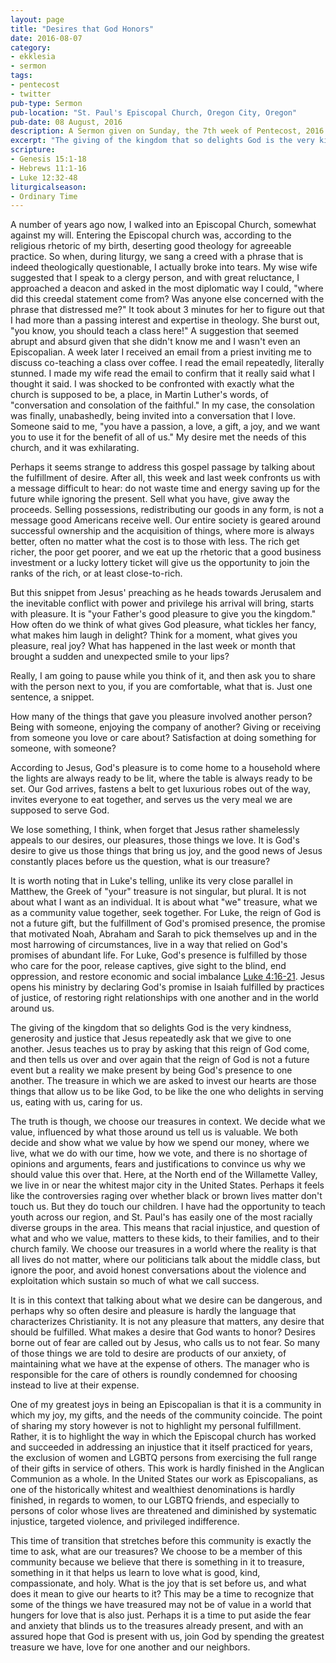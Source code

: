 ```yaml
---
layout: page
title: "Desires that God Honors"
date: 2016-08-07
category:
- ekklesia
- sermon
tags:
- pentecost
- twitter
pub-type: Sermon
pub-location: "St. Paul's Episcopal Church, Oregon City, Oregon"
pub-date: 08 August, 2016
description: A Sermon given on Sunday, the 7th week of Pentecost, 2016
excerpt: "The giving of the kingdom that so delights God is the very kindness, generosity and justice that Jesus repeatedly ask that we give to one another. Jesus teaches us to pray by asking that this reign of God come, and then tells us over and over again that the reign of God is not a future event but a reality we make present by being God's presence to one another. The treasure in which we are asked to invest our hearts are those things that allow us to be like God, to be like the one who delights in serving us, eating with us, caring for us."
scripture:
- Genesis 15:1-18
- Hebrews 11:1-16
- Luke 12:32-48
liturgicalseason:
- Ordinary Time
---
```

A number of years ago now, I walked into an Episcopal Church, somewhat against my will. Entering the Episcopal church was, according to the religious rhetoric of my birth, deserting good theology for agreeable practice. So when, during liturgy, we sang a creed with a phrase that is indeed theologically questionable, I actually broke into tears. My wise wife suggested that I speak to a clergy person, and with great reluctance, I approached a deacon and asked in the most diplomatic way I could, "where did this creedal statement come from? Was anyone else concerned with the phrase that distressed me?" It took about 3 minutes for her to figure out that I had more than a passing interest and expertise in theology. She burst out, "you know, you should teach a class here!" A suggestion that seemed abrupt and absurd given that she didn't know me and I wasn't even an Episcopalian. A week later I received an email from a priest inviting me to discuss co-teaching a class over coffee. I read the email repeatedly, literally stunned. I made my wife read the email to confirm that it really said what I thought it said. I was shocked to be confronted with exactly what the church is supposed to be, a place, in Martin Luther's words, of "conversation and consolation of the faithful." In my case, the consolation was finally, unabashedly, being invited into a conversation that I love. Someone said to me, "you have a passion, a love, a gift, a joy, and we want you to use it for the benefit of all of us." My desire met the needs of this church, and it was exhilarating.

Perhaps it seems strange to address this gospel passage by talking about the fulfillment of desire. After all, this week and last week confronts us with a message difficult to hear: do not waste time and energy saving up for the future while ignoring the present. Sell what you have, give away the proceeds. Selling possessions, redistributing our goods in any form, is not a message good Americans receive well. Our entire society is geared around successful ownership and the acquisition of things, where more is always better, often no matter what the cost is to those with less. The rich get richer, the poor get poorer, and we eat up the rhetoric that a good business investment or a lucky lottery ticket will give us the opportunity to join the ranks of the rich, or at least close-to-rich.

But this snippet from Jesus' preaching as he heads towards Jerusalem and the inevitable conflict with power and privilege his arrival will bring, starts with pleasure. It is "your Father's good pleasure to give you the kingdom." How often do we think of what gives God pleasure, what tickles her fancy, what makes him laugh in delight? Think for a moment, what gives you pleasure, real joy? What has happened in the last week or month that brought a sudden and unexpected smile to your lips?

Really, I am going to pause while you think of it, and then ask you to share with the person next to you, if you are comfortable, what that is. Just one sentence, a snippet.

How many of the things that gave you pleasure involved another person? Being with someone, enjoying the company of another? Giving or receiving from someone you love or care about? Satisfaction at doing something for someone, with someone?

According to Jesus, God's pleasure is to come home to a household where the lights are always ready to be lit, where the table is always ready to be set. Our God arrives, fastens a belt to get luxurious robes out of the way, invites everyone to eat together, and serves us the very meal we are supposed to serve God.

We lose something, I think, when forget that Jesus rather shamelessly appeals to our desires, our pleasures, those things we love. It is God's desire to give us those things that bring us joy, and the good news of Jesus constantly places before us the question, what is our treasure?

It is worth noting that in Luke's telling, unlike its very close parallel in Matthew, the Greek of "your" treasure is not singular, but plural. It is not about what I want as an individual. It is about what "we" treasure, what we as a community value together, seek together. For Luke, the reign of God is not a future gift, but the fulfillment of God's promised presence, the promise that motivated Noah, Abraham and Sarah to pick themselves up and in the most harrowing of circumstances, live in a way that relied on God's promises of abundant life. For Luke, God's presence is fulfilled by those who care for the poor, release captives, give sight to the blind, end oppression, and restore economic and social imbalance [Luke 4:16-21](http://bible.oremus.org/?ql=338021283). Jesus opens his ministry by declaring God's promise in Isaiah fulfilled by practices of justice, of restoring right relationships with one another and in the world around us.

The giving of the kingdom that so delights God is the very kindness, generosity and justice that Jesus repeatedly ask that we give to one another. Jesus teaches us to pray by asking that this reign of God come, and then tells us over and over again that the reign of God is not a future event but a reality we make present by being God's presence to one another. The treasure in which we are asked to invest our hearts are those things that allow us to be like God, to be like the one who delights in serving us, eating with us, caring for us.

The truth is though, we choose our treasures in context. We decide what we value, influenced by what those around us tell us is valuable. We both decide and show what we value by how we spend our money, where we live, what we do with our time, how we vote, and there is no shortage of opinions and arguments, fears and justifications to convince us why we should value this over that. Here, at the North end of the Willamette Valley, we live in or near the whitest major city in the United States. Perhaps it feels like the controversies raging over whether black or brown lives matter don't touch us. But they do touch our children. I have had the opportunity to teach youth across our region, and St. Paul's has easily one of the most racially diverse groups in the area. This means that racial injustice, and question of what and who we value, matters to these kids, to their families, and to their church family. We choose our treasures in a world where the reality is that all lives do not matter, where our politicians talk about the middle class, but ignore the poor, and avoid honest conversations about the violence and exploitation which sustain so much of what we call success.

It is in this context that talking about what we desire can be dangerous, and perhaps why so often desire and pleasure is hardly the language that characterizes Christianity. It is not any pleasure that matters, any desire that should be fulfilled. What makes a desire that God wants to honor? Desires borne out of fear are called out by Jesus, who calls us to not fear. So many of those things we are told to desire are products of our anxiety, of maintaining what we have at the expense of others. The manager who is responsible for the care of others is roundly condemned for choosing instead to live at their expense.

One of my greatest joys in being an Episcopalian is that it is a community in which my joy, my gifts, and the needs of the community coincide. The point of sharing my story however is not to highlight my personal fulfillment. Rather, it is to highlight the way in which the Episcopal church has worked and succeeded in addressing an injustice that it itself practiced for years, the exclusion of women and LGBTQ persons from exercising the full range of their gifts in service of others. This work is hardly finished in the Anglican Communion as a whole. In the United States our work as Episcopalians, as one of the historically whitest and wealthiest denominations is hardly finished, in regards to women, to our LGBTQ friends, and especially to persons of color whose lives are threatened and diminished by systematic injustice, targeted violence, and privileged indifference.

This time of transition that stretches before this community is exactly the time to ask, what are our treasures? We choose to be a member of this community because we believe that there is something in it to treasure, something in it that helps us learn to love what is good, kind, compassionate, and holy. What is the joy that is set before us, and what does it mean to give our hearts to it? This may be a time to recognize that some of the things we have treasured may not be of value in a world that hungers for love that is also just. Perhaps it is a time to put aside the fear and anxiety that blinds us to the treasures already present, and with an assured hope that God is present with us, join God by spending the greatest treasure we have, love for one another and our neighbors.
